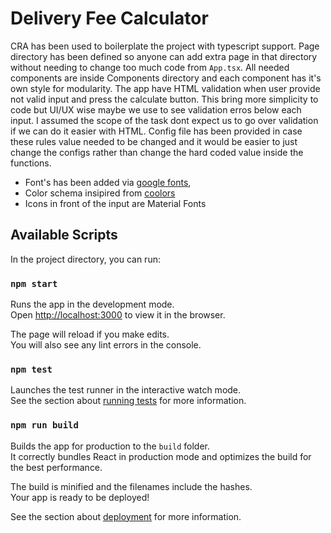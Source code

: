 # Delivery Fee Calculator

CRA has been used to boilerplate the project with typescript support. Page directory has been defined so anyone can add extra page in that directory without needing to change too much code from `App.tsx`. All needed components are inside Components directory and each component has it's own style for modularity.
The app have HTML validation when user provide not valid input and press the calculate button. This bring more simplicity to code but UI/UX wise maybe we use to see validation erros below each input. I assumed the scope of the task dont expect us to go over validation if we can do it easier with HTML. Config file has been provided in case these rules value needed to be changed and it would be easier to just change the configs rather than change the hard coded value inside the functions.

- Font's has been added via [google fonts](https://fonts.google.com/),
- Color schema insipired from [coolors](https://coolors.co)
- Icons in front of the input are Material Fonts

## Available Scripts

In the project directory, you can run:

### `npm start`

Runs the app in the development mode.\
Open [http://localhost:3000](http://localhost:3000) to view it in the browser.

The page will reload if you make edits.\
You will also see any lint errors in the console.

### `npm test`

Launches the test runner in the interactive watch mode.\
See the section about [running tests](https://facebook.github.io/create-react-app/docs/running-tests) for more information.

### `npm run build`

Builds the app for production to the `build` folder.\
It correctly bundles React in production mode and optimizes the build for the best performance.

The build is minified and the filenames include the hashes.\
Your app is ready to be deployed!

See the section about [deployment](https://facebook.github.io/create-react-app/docs/deployment) for more information.
